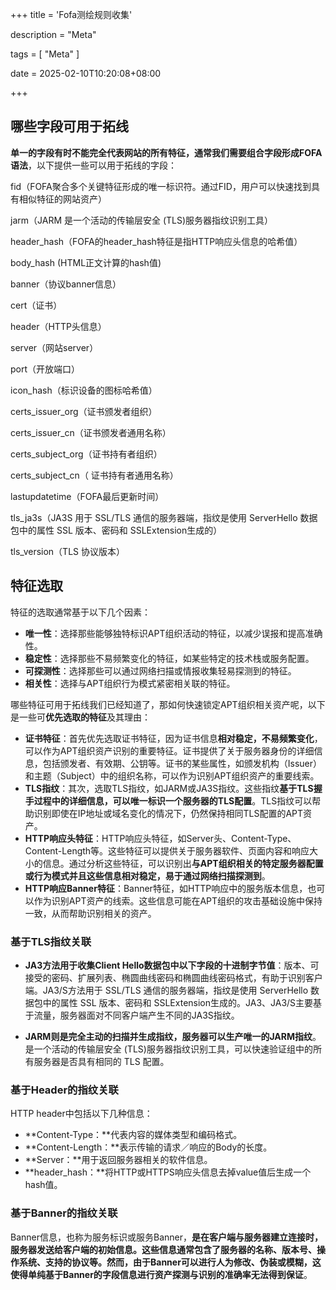 +++
title = 'Fofa测绘规则收集'

description = "Meta"

tags = [ "Meta" ]

date = 2025-02-10T10:20:08+08:00

+++

## **哪些字段可用于拓线**

**单一的字段有时不能完全代表网站的所有特征，通常我们需要组合字段形成FOFA语法**，以下提供一些可以用于拓线的字段：

fid（FOFA聚合多个关键特征形成的唯一标识符。通过FID，用户可以快速找到具有相似特征的网站资产‌）

jarm（JARM 是一个活动的传输层安全 (TLS)服务器指纹识别工具）

header_hash（FOFA的header_hash特征是指HTTP响应头信息的哈希值）

body_hash (HTML正文计算的hash值)

banner（协议banner信息）

cert（证书）

header（HTTP头信息）

server（网站server）

port（开放端口）

icon_hash（标识设备的图标哈希值‌）

certs_issuer_org（证书颁发者组织）

certs_issuer_cn（证书颁发者通用名称）

certs_subject_org（证书持有者组织）

certs_subject_cn（ 证书持有者通用名称）

lastupdatetime（FOFA最后更新时间）

tls_ja3s（JA3S 用于 SSL/TLS 通信的服务器端，指纹是使用 ServerHello 数据包中的属性 SSL 版本、密码和 SSLExtension生成的）

tls_version（TLS 协议版本）

## **特征选取**

特征的选取通常基于以下几个因素：

- **唯一性**：选择那些能够独特标识APT组织活动的特征，以减少误报和提高准确性。
- **稳定性**：选择那些不易频繁变化的特征，如某些特定的技术栈或服务配置。
- **可探测性**：选择那些可以通过网络扫描或情报收集轻易探测到的特征。
- **相关性**：选择与APT组织行为模式紧密相关联的特征。

哪些特征可用于拓线我们已经知道了，那如何快速锁定APT组织相关资产呢，以下是一些可**优先选取的特征**及其理由：

- **证书特征**：首先优先选取证书特征，因为证书信息**相对稳定，不易频繁变化**，可以作为APT组织资产识别的重要特征。证书提供了关于服务器身份的详细信息，包括颁发者、有效期、公钥等。证书的某些属性，如颁发机构（Issuer）和主题（Subject）中的组织名称，可以作为识别APT组织资产的重要线索。
- **TLS指纹**：其次，选取TLS指纹，如JARM或JA3S指纹。这些指纹**基于TLS握手过程中的详细信息，可以唯一标识一个服务器的TLS配置**。TLS指纹可以帮助识别即使在IP地址或域名变化的情况下，仍然保持相同TLS配置的APT资产。
- **HTTP响应头特征**：HTTP响应头特征，如Server头、Content-Type、Content-Length等。这些特征可以提供关于服务器软件、页面内容和响应大小的信息。通过分析这些特征，可以识别出**与APT组织相关的特定服务器配置或行为模式并且这些信息相对稳定，易于通过网络扫描探测到**。
- **HTTP响应Banner特征**：Banner特征，如HTTP响应中的服务版本信息，也可以作为识别APT资产的线索。这些信息可能在APT组织的攻击基础设施中保持一致，从而帮助识别相关的资产。

### **基于TLS指纹关联**

- **JA3方法用于收集Client Hello数据包中以下字段的十进制字节值**：版本、可接受的密码、扩展列表、椭圆曲线密码和椭圆曲线密码格式，有助于识别客户端。JA3/S方法用于 SSL/TLS 通信的服务器端，指纹是使用 ServerHello 数据包中的属性 SSL 版本、密码和 SSLExtension生成的。JA3、JA3/S主要基于流量，服务器面对不同客户端产生不同的JA3S指纹。

- **JARM则是完全主动的扫描并生成指纹，服务器可以生产唯一的JARM指纹**。是一个活动的传输层安全 (TLS)服务器指纹识别工具，可以快速验证组中的所有服务器是否具有相同的 TLS 配置。

### **基于Header的指纹关联**

HTTP header中包括以下几种信息：

- **Content-Type：**代表内容的媒体类型和编码格式。
- **Content-Length：**表示传输的请求／响应的Body的长度。
- **Server：**用于返回服务器相关的软件信息。
- **header_hash：**将HTTP或HTTPS响应头信息去掉value值后生成一个hash值。

### **基于Banner的指纹关联**

Banner信息，也称为服务标识或服务Banner，**是在客户端与服务器建立连接时，服务器发送给客户端的初始信息。**这些信息通常包含了服务器的名称、版本号、操作系统、支持的协议等。然而，由于**Banner可以进行人为修改、伪装或模糊，这使得单纯基于Banner的字段信息进行资产探测与识别的准确率无法得到保证**。
